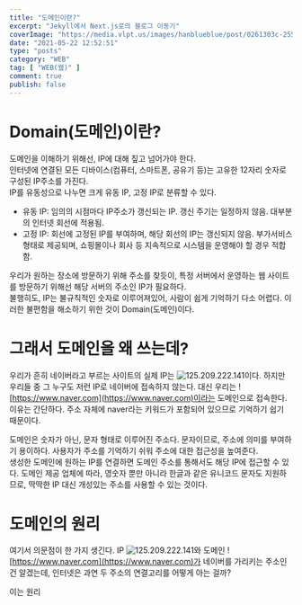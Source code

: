 ```yaml
---
title: "도메인이란?"
excerpt: "Jekyll에서 Next.js로의 블로그 이동기"
coverImage: "https://media.vlpt.us/images/hanblueblue/post/0261303c-2557-4673-9d91-24b08c6dde16/Tomcat-logo.png"
date: "2021-05-22 12:52:51"
type: "posts"
category: "WEB"
tag: [ "WEB(웹)" ]
comment: true
publish: false
---
```


# Domain(도메인)이란?

도메인을 이해하기 위해선, IP에 대해 짚고 넘어가야 한다.  
인터넷에 연결된 모든 디바이스(컴퓨터, 스마트폰, 공유기 등)는 <span class="blue-500">고유한 12자리 숫자로 구성된 IP주소</span>를 가진다.  
IP를 유동성으로 나누면 크게 유동 IP, 고정 IP로 분류할 수 있다.

* <span class="primary">유동 IP</span>: 임의의 시점마다 IP주소가 갱신되는 IP. 갱신 주기는 일정하지 않음. 대부분의 인터넷 회선에 적용됨.
* <span class="primary">고정 IP</span>: 회선에 고정된 IP를 부여하며, 해당 회선의 IP는 갱신되지 않음. 부가서비스 형태로 제공되며, 쇼핑몰이나 회사 등 지속적으로 시스템을 운영해야 할 경우 적합함.

우리가 원하는 장소에 방문하기 위해 주소를 찾듯이, <span class="green-500">특정 서버에서 운영하는 웹 사이트를 방문하기 위해선 해당 서버의 주소인 IP가 필요</span>하다.  
불행히도, IP는 불규칙적인 숫자로 이루어져있어, 사람이 쉽게 기억하기 다소 어렵다. 이러한 불편함을 해소하기 위한 것이 Domain(도메인)이다.

# 그래서 도메인을 왜 쓰는데?

우리가 흔히 <span class="green-400">네이버</span>라고 부르는 사이트의 실제 IP는 ![125.209.222.141](http://125.209.222.141)이다. 하지만 우리들 중 그 누구도 저런 IP로 <span class="green-400">네이버</span>에 접속하지 않는다. 대신 우리는 ![https://www.naver.com](https://www.naver.com)이라는 도메인으로 접속한다. 이유는 간단하다. 주소 자체에 <span class="green-400">naver</span>라는 키워드가 포함되어 있으므로 기억하기 쉽기 때문이다.

도메인은 숫자가 아닌, 문자 형태로 이루어진 주소다. 문자이므로, 주소에 의미를 부여하기 용이하다. 사용자가 주소를 기억하기 쉬워 주소에 대한 접근성을 높여준다.  
생성한 도메인에 원하는 IP를 연결하면 도메인 주소를 통해서도 해당 IP에 접근할 수 있다.
도메인 제공 업체에 따라, 영숫자 뿐만 아니라 한글과 같은 유니코드 문자도 지원하므로, 딱딱한 IP 대신 개성있는 주소를 사용할 수 있는 것이다.

# 도메인의 원리

여기서 의문점이 한 가지 생긴다. IP ![125.209.222.141](http://125.209.222.141)와 도메인 ![https://www.naver.com](https://www.naver.com)가 <span class="green-400">네이버</span>를 가리키는 주소인건 알겠는데, 인터넷은 과연 두 주소의 연결고리를 어떻게 아는 걸까?

이는 원리